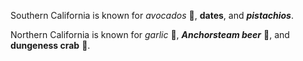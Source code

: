 Southern California is known for *avocados* 🥑, **dates**, and __*pistachios*__.

Northern California is known for *garlic* 🧄, __*Anchorsteam beer*__ 🍺, and **dungeness crab** 🦀.
